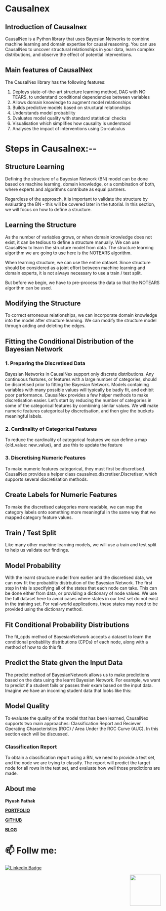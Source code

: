 # Causalnex

## Introduction of Causalnex
CausalNex is a Python library that uses Bayesian Networks to combine machine learning and domain expertise for causal reasoning. You can use CausalNex to uncover structural relationships in your data, learn complex distributions, and observe the effect of potential interventions.

## Main features of CausalNex
The CausalNex library has the following features:

1. Deploys state-of-the-art structure learning method, DAG with NO TEARS, to understand conditional dependencies between variables
2. Allows domain knowledge to augment model relationships
3. Builds predictive models based on structural relationships
4. Understands model probability
5. Evaluates model quality with standard statistical checks
6. Visualisation which simplifies how causality is understood
7. Analyses the impact of interventions using Do-calculus

# Steps in Causalnex:--

## Structure Learning
Defining the structure of a Bayesian Network (BN) model can be done based on machine learning, domain knowledge, or a combination of both, where experts and algorithms contribute as equal partners.

Regardless of the approach, it is important to validate the structure by evaluating the BN - this will be covered later in the tutorial. In this section, we will focus on how to define a structure.

## Learning the Structure
As the number of variables grows, or when domain knowledge does not exist, it can be tedious to define a structure manually. We can use CausalNex to learn the structure model from data. The structure learning algorithm we are going to use here is the NOTEARS algorithm.

When learning structure, we can use the entire dataset. Since structure should be considered as a joint effort between machine learning and domain experts, it is not always necessary to use a train / test split.

But before we begin, we have to pre-process the data so that the NOTEARS algorithm can be used.

## Modifying the Structure
To correct erroneous relationships, we can incorporate domain knowledge into the model after structure learning. We can modify the structure model through adding and deleting the edges.

## Fitting the Conditional Distribution of the Bayesian Network
### 1. Preparing the Discretised Data
Bayesian Networks in CausalNex support only discrete distributions. Any continuous features, or features with a large number of categories, should be discretised prior to fitting the Bayesian Network. Models containing variables with many possible values will typically be badly fit, and exhibit poor performance.
CausalNex provides a few helper methods to make discretisation easier. Let’s start by reducing the number of categories in some of the categorical features by combining similar values. We will make numeric features categorical by discretisation, and then give the buckets meaningful labels.

### 2. Cardinality of Categorical Features
To reduce the cardinality of categorical features we can define a map {old_value: new_value}, and use this to update the feature

### 3. Discretising Numeric Features
To make numeric features categorical, they must first be discretised. CausalNex provides a helper class causalnex.discretiser.Discretiser, which supports several discretisation methods.

## Create Labels for Numeric Features
To make the discretised categories more readable, we can map the category labels onto something more meaningful in the same way that we mapped category feature values.

## Train / Test Split
Like many other machine learning models, we will use a train and test split to help us validate our findings.

## Model Probability
With the learnt structure model from earlier and the discretised data, we can now fit the probability distrbution of the Bayesian Network. The first step in this is specifying all of the states that each node can take. This can be done either from data, or providing a dictionary of node values. We use the full dataset here to avoid cases where states in our test set do not exist in the training set. For real-world applications, these states may need to be provided using the dictionary method.

## Fit Conditional Probability Distributions
The fit_cpds method of BayesianNetwork accepts a dataset to learn the conditional probablilty distributions (CPDs) of each node, along with a method of how to do this fit.

## Predict the State given the Input Data
The predict method of BayesianNetwork allows us to make predictions based on the data using the learnt Bayesian Network. For example, we want to predict if a student fails or passes their exam based on the input data. Imagine we have an incoming student data that looks like this:

## Model Quality
To evaluate the quality of the model that has been learned, CausalNex supports two main approaches: Classification Report and Reciever Operating Characteristics (ROC) / Area Under the ROC Curve (AUC). In this section each will be discussed.

### Classification Report
To obtain a classification report using a BN, we need to provide a test set, and the node we are trying to classify. The report will predict the target node for all rows in the test set, and evaluate how well those predictions are made.

## About me

**Piyush Pathak**

[**PORTFOLIO**](https://anirudhrapathak3.wixsite.com/piyush)

[**GITHUB**](https://github.com/piyushpathak03)

[**BLOG**](https://medium.com/@piyushpathak03)


# 📫 Follw me: 

[![Linkedin Badge](https://img.shields.io/badge/-PiyushPathak-blue?style=flat-square&logo=Linkedin&logoColor=white&link=https://www.linkedin.com/in/piyushpathak03/)](https://www.linkedin.com/in/piyushpathak03/)

<p  align="right"><img height="100" src = "https://media.giphy.com/media/l3URDstnIjBNY7rwLB/giphy.gif"></p>



